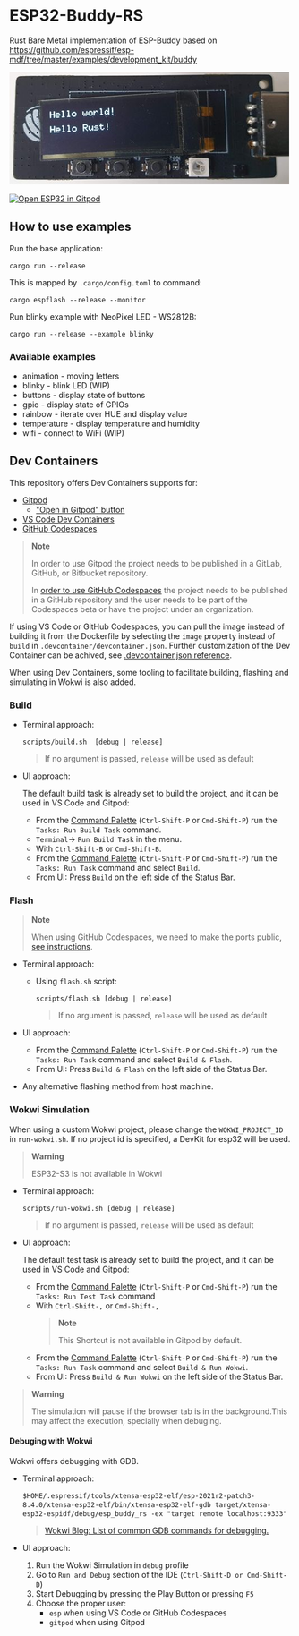 # ESP32-Buddy-RS

Rust Bare Metal implementation of ESP-Buddy based on https://github.com/espressif/esp-mdf/tree/master/examples/development_kit/buddy

![ESP32-Buddy](esp32-buddy-rust-display.jpg)

[![Open ESP32 in Gitpod](https://gitpod.io/button/open-in-gitpod.svg)](https://gitpod.io/github.com/georgik/esp32-buddy-rs/)

## How to use examples

Run the base application:

```
cargo run --release
```

This is mapped by `.cargo/config.toml` to command:

```
cargo espflash --release --monitor
```

Run blinky example with NeoPixel LED - WS2812B:

```
cargo run --release --example blinky
```

### Available examples

- animation - moving letters
- blinky - blink LED (WIP)
- buttons - display state of buttons
- gpio - display state of GPIOs
- rainbow - iterate over HUE and display value
- temperature - display temperature and humidity
- wifi - connect to WiFi (WIP)

## Dev Containers
This repository offers Dev Containers supports for:
-  [Gitpod](https://gitpod.io/)
   - ["Open in Gitpod" button](https://www.gitpod.io/docs/getting-started#open-in-gitpod-button)
-  [VS Code Dev Containers](https://code.visualstudio.com/docs/remote/containers#_quick-start-open-an-existing-folder-in-a-container)
-  [GitHub Codespaces](https://docs.github.com/en/codespaces/developing-in-codespaces/creating-a-codespace)
> **Note**
>
> In order to use Gitpod the project needs to be published in a GitLab, GitHub,
> or Bitbucket repository.
>
> In [order to use GitHub Codespaces](https://github.com/features/codespaces#faq)
> the project needs to be published in a GitHub repository and the user needs
> to be part of the Codespaces beta or have the project under an organization.

If using VS Code or GitHub Codespaces, you can pull the image instead of building it
from the Dockerfile by selecting the `image` property instead of `build` in
`.devcontainer/devcontainer.json`. Further customization of the Dev Container can
be achived, see [.devcontainer.json reference](https://code.visualstudio.com/docs/remote/devcontainerjson-reference).

When using Dev Containers, some tooling to facilitate building, flashing and
simulating in Wokwi is also added.
### Build
- Terminal approach:

    ```
    scripts/build.sh  [debug | release]
    ```
    > If no argument is passed, `release` will be used as default


-  UI approach:

    The default build task is already set to build the project, and it can be used
    in VS Code and Gitpod:
    - From the [Command Palette](https://code.visualstudio.com/docs/getstarted/userinterface#_command-palette) (`Ctrl-Shift-P` or `Cmd-Shift-P`) run the `Tasks: Run Build Task` command.
    - `Terminal`-> `Run Build Task` in the menu.
    - With `Ctrl-Shift-B` or `Cmd-Shift-B`.
    - From the [Command Palette](https://code.visualstudio.com/docs/getstarted/userinterface#_command-palette) (`Ctrl-Shift-P` or `Cmd-Shift-P`) run the `Tasks: Run Task` command and
    select `Build`.
    - From UI: Press `Build` on the left side of the Status Bar.

### Flash

> **Note**
>
> When using GitHub Codespaces, we need to make the ports
> public, [see instructions](https://docs.github.com/en/codespaces/developing-in-codespaces/forwarding-ports-in-your-codespace#sharing-a-port).

- Terminal approach:
  - Using `flash.sh` script:

    ```
    scripts/flash.sh [debug | release]
    ```
    > If no argument is passed, `release` will be used as default

- UI approach:
    - From the [Command Palette](https://code.visualstudio.com/docs/getstarted/userinterface#_command-palette) (`Ctrl-Shift-P` or `Cmd-Shift-P`) run the `Tasks: Run Task` command and
    select `Build & Flash`.
    - From UI: Press `Build & Flash` on the left side of the Status Bar.
- Any alternative flashing method from host machine.


### Wokwi Simulation
When using a custom Wokwi project, please change the `WOKWI_PROJECT_ID` in
`run-wokwi.sh`. If no project id is specified, a DevKit for esp32 will be
used.

> **Warning**
>
>  ESP32-S3 is not available in Wokwi

- Terminal approach:

    ```
    scripts/run-wokwi.sh [debug | release]
    ```
    > If no argument is passed, `release` will be used as default

- UI approach:

    The default test task is already set to build the project, and it can be used
    in VS Code and Gitpod:
    - From the [Command Palette](https://code.visualstudio.com/docs/getstarted/userinterface#_command-palette) (`Ctrl-Shift-P` or `Cmd-Shift-P`) run the `Tasks: Run Test Task` command
    - With `Ctrl-Shift-,` or `Cmd-Shift-,`
        > **Note**
        >
        > This Shortcut is not available in Gitpod by default.
    - From the [Command Palette](https://code.visualstudio.com/docs/getstarted/userinterface#_command-palette) (`Ctrl-Shift-P` or `Cmd-Shift-P`) run the `Tasks: Run Task` command and
    select `Build & Run Wokwi`.
    - From UI: Press `Build & Run Wokwi` on the left side of the Status Bar.

> **Warning**
>
>  The simulation will pause if the browser tab is in the background.This may
> affect the execution, specially when debuging.

#### Debuging with Wokwi

Wokwi offers debugging with GDB.

- Terminal approach:
    ```
    $HOME/.espressif/tools/xtensa-esp32-elf/esp-2021r2-patch3-8.4.0/xtensa-esp32-elf/bin/xtensa-esp32-elf-gdb target/xtensa-esp32-espidf/debug/esp_buddy_rs -ex "target remote localhost:9333"
    ```

    > [Wokwi Blog: List of common GDB commands for debugging.](https://blog.wokwi.com/gdb-avr-arduino-cheatsheet/?utm_source=urish&utm_medium=blog)
- UI approach:
    1. Run the Wokwi Simulation in `debug` profile
    2. Go to `Run and Debug` section of the IDE (`Ctrl-Shift-D or Cmd-Shift-D`)
    3. Start Debugging by pressing the Play Button or pressing `F5`
    4. Choose the proper user:
        - `esp` when using VS Code or GitHub Codespaces
        - `gitpod` when using Gitpod
